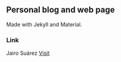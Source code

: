 ## Personal blog and web page

Made with Jekyll and Material.

 ### Link
 Jairo Suárez
 [Visit](https://jairoasuarez.github.io/)
